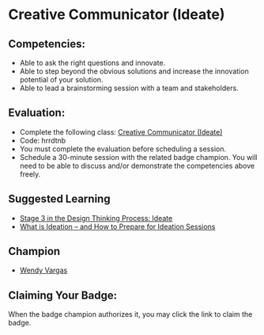 # Creative Communicator (Ideate)

## Competencies:
* Able to ask the right questions and innovate.
* Able to step beyond the obvious solutions and increase the innovation potential of your solution.
* Able to lead a brainstorming session with a team and stakeholders. 

## Evaluation:
* Complete the following class: [Creative Communicator (Ideate)](https://classroom.google.com/c/NjM3Njk0Nzg4NTFa) 
* Code: hrrdtnb
* You must complete the evaluation before scheduling a session. 
* Schedule a 30-minute session with the related badge champion. You will need to be able to discuss and/or demonstrate the competencies above freely. 

## Suggested Learning
* [Stage 3 in the Design Thinking Process: Ideate](https://www.interaction-design.org/literature/article/stage-3-in-the-design-thinking-process-ideate)
* [What is Ideation – and How to Prepare for Ideation Sessions](https://www.interaction-design.org/literature/article/what-is-ideation-and-how-to-prepare-for-ideation-sessions)

## Champion

* [Wendy Vargas](mailto:wendy.vargas@acklenavenue.com)

## Claiming Your Badge:
When the badge champion authorizes it, you may click the link to claim the badge.

